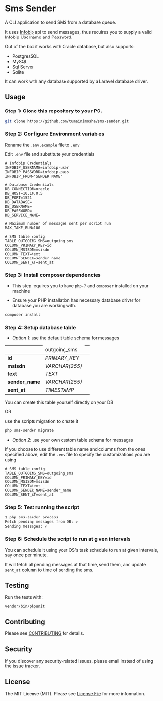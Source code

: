 # Sms Sender

A CLI application to send SMS from a database queue. 

It uses [Infobip](https://infobip.com) api to send messages, thus requires you to supply a valid Infobip Username and Password.

Out of the box it works with Oracle database, but also supports:

* PostgresSQL
* MySQL
* Sql Server
* Sqlite

It can work with any database supported by a Laravel database driver.

## Usage

### <b>Step 1</b>: Clone this repository to your PC.

```bash
git clone https://github.com/tumainimosha/sms-sender.git
```

### <b>Step 2</b>: Configure Environment variables

Rename the `.env.example` file to `.env`

Edit `.env` file and substitute your credentials

```dotenv
# Infobip Credentials
INFOBIP_USERNAME=infobip-user
INFOBIP_PASSWORD=infobip-pass
INFOBIP_FROM="SENDER NAME"

# Database Credentials
DB_CONNECTION=oracle
DB_HOST=10.10.0.5
DB_PORT=1521
DB_DATABASE=
DB_USERNAME=
DB_PASSWORD=
DB_SERVICE_NAME=

# Maximum number of messages sent per script run
MAX_TAKE_RUN=100

# SMS table config
TABLE_OUTGOING_SMS=outgoing_sms
COLUMN_PRIMARY_KEY=id
COLUMN_MSISDN=msisdn
COLUMN_TEXT=text
COLUMN_SENDER=sender_name
COLUMN_SENT_AT=sent_at
```

### <b>Step 3</b>: Install composer dependencies

* This step requires you to have `php-7` and `composer` installed on your machine

* Ensure your PHP installation has necessary database driver for database you are working with.

```bash
composer install
```

### <b>Step 4</b>: Setup database table

* <i>Option 1</i>: use the default table schema for messages

| <td colspan=2>outgoing_sms ||
|-------------------|:-------|
| <b>id</b>         |  <span style="font-style: italic">PRIMARY_KEY</span>       |
| <b>msisdn</b>     |  <span style="font-style: italic">VARCHAR(255)</span>      |
| <b>text</b>       |  <span style="font-style: italic">TEXT</span>              |
| <b>sender_name</b>|  <span style="font-style: italic">VARCHAR(255)</span>      |
| <b>sent_at</b>    |  <span style="font-style: italic">TIMESTAMP </span>        |

You can create this table yourself directly on your DB 

OR 

use the scripts migration to create it

```bash
php sms-sender migrate
```

* <i>Option 2</i>: use your own custom table schema for messages

If you choose to use different table name and columns from the ones specified above, edit the `.env` file to specify the customizations you are using

```dotenv
# SMS table config
TABLE_OUTGOING_SMS=outgoing_sms
COLUMN_PRIMARY_KEY=id
COLUMN_MSISDN=msisdn
COLUMN_TEXT=text
COLUMN_SENDER_NAME=sender_name
COLUMN_SENT_AT=sent_at
```

### <b>Step 5</b>: Test running the script

```bash
$ php sms-sender process         
Fetch pending messages from DB: ✔
Sending messages: ✔
```

### <b>Step 6</b>: Schedule the script to run at given intervals 

You can schedule it using your OS's task schedule to run at given intervals, say once per minute.

It will fetch all pending messages at that time, send them, and update `sent_at` column to time of sending the sms.

## Testing
Run the tests with:

``` bash
vendor/bin/phpunit
```

## Contributing
Please see [CONTRIBUTING](CONTRIBUTING.md) for details.

## Security
If you discover any security-related issues, please email instead of using the issue tracker.

## License
The MIT License (MIT). Please see [License File](/LICENSE.md) for more information.
